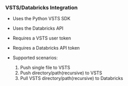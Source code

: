 ### VSTS/Databricks Integration

- Uses the Python VSTS SDK
- Uses the Databricks API

- Requires a VSTS user token
- Requires a Databricks API token

- Supported scenarios:
  1. Push single file to VSTS
  2. Push directory/path(recursive) to VSTS
  3. Pull VSTS directory/path(recursive) to Databricks
